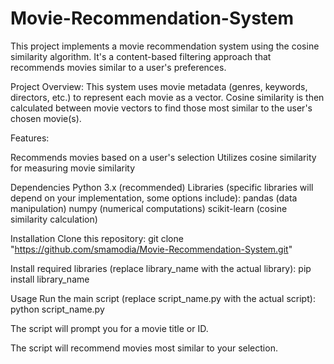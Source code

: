 # Movie-Recommendation-System
This project implements a movie recommendation system using the cosine similarity algorithm. It's a content-based filtering approach that recommends movies similar to a user's preferences.

Project Overview:
This system uses movie metadata (genres, keywords, directors, etc.) to represent each movie as a vector. Cosine similarity is then calculated between movie vectors to find those most similar to the user's chosen movie(s).

Features:

Recommends movies based on a user's selection
Utilizes cosine similarity for measuring movie similarity

Dependencies
Python 3.x (recommended)
Libraries (specific libraries will depend on your implementation, some options include):
pandas (data manipulation)
numpy (numerical computations)
scikit-learn (cosine similarity calculation)


Installation
Clone this repository:
git clone "https://github.com/smamodia/Movie-Recommendation-System.git"

Install required libraries (replace library_name with the actual library):
pip install library_name


Usage
Run the main script (replace script_name.py with the actual script):
python script_name.py

The script will prompt you for a movie title or ID.

The script will recommend movies most similar to your selection.